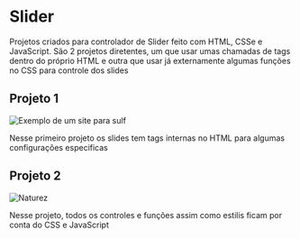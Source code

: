 # Slider

Projetos criados para controlador de Slider feito com HTML, CSSe e JavaScript. São 2 projetos diretentes, um que usar umas chamadas de tags dentro do próprio HTML e outra que usar já externamente algumas funções no CSS para controle dos slides

## Projeto 1

![Exemplo de um site para sulf](https://user-images.githubusercontent.com/68359459/121612336-98755780-ca30-11eb-96d9-1eed9c1e9d00.png)

Nesse primeiro projeto os slides tem tags internas no HTML para algumas configurações especificas

## Projeto 2

![Naturez](https://user-images.githubusercontent.com/68359459/121612421-c35fab80-ca30-11eb-8ca1-c5bd20651a67.png)

Nesse projeto, todos os controles e funções assim como estilis ficam por conta do CSS e JavaScript


